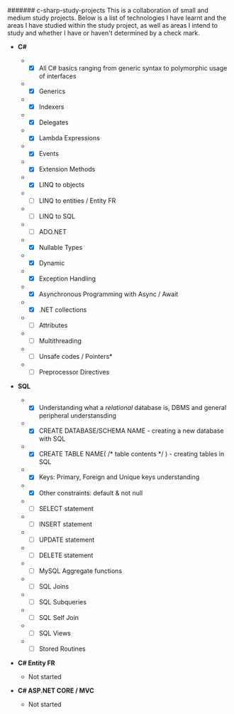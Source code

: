 ####### c-sharp-study-projects
This is a collaboration of small and medium study projects. Below is a list of technologies I have learnt and the areas I have studied within the study project, as well as areas I intend to study and whether I have or haven't determined by a check mark.

- **C#**
  * - [x] All C# basics ranging from generic syntax to polymorphic usage of interfaces
  * - [x] Generics
  * - [x] Indexers
  * - [x] Delegates
  * - [x] Lambda Expressions
  * - [x] Events
  * - [x] Extension Methods
  * - [x] LINQ to objects
  * - [ ] LINQ to entities / Entity FR
  * - [ ] LINQ to SQL
  * - [ ] ADO.NET 
  * - [x] Nullable Types
  * - [x] Dynamic
  * - [x] Exception Handling
  * - [x] Asynchronous Programming with Async / Await 
  * - [x] .NET collections
  * - [ ] Attributes
  * - [ ] Multithreading
  * - [ ] Unsafe codes / Pointers*
  * - [ ] Preprocessor Directives
  
- **SQL**
  * - [x] Understanding what a *relational* database is, DBMS and general peripheral understansding
  * - [x] CREATE DATABASE/SCHEMA NAME - creating a new database with SQL
  * - [x] CREATE TABLE NAME( /* table contents */ ) - creating tables in SQL
  * - [x] Keys: Primary, Foreign and Unique keys understanding
  * - [x] Other constraints: default & not null
  * - [ ] SELECT statement
  * - [ ] INSERT statement
  * - [ ] UPDATE statement
  * - [ ] DELETE statement
  * - [ ] MySQL Aggregate functions
  * - [ ] SQL Joins
  * - [ ] SQL Subqueries
  * - [ ] SQL Self Join
  * - [ ] SQL Views
  * - [ ] Stored Routines

- **C# Entity FR**
  * Not started

- **C# ASP.NET CORE / MVC**
  * Not started
 
